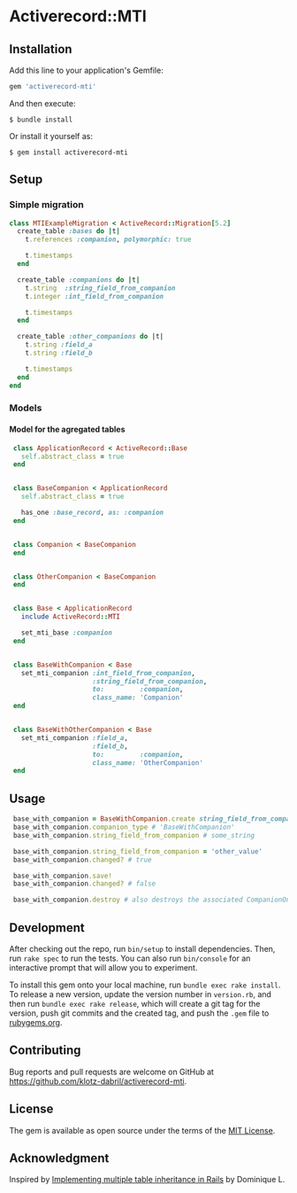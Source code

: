 # Activerecord::MTI





## Installation

Add this line to your application's Gemfile:

```ruby
gem 'activerecord-mti'
```

And then execute:

    $ bundle install

Or install it yourself as:

    $ gem install activerecord-mti

## Setup

### Simple migration
 ```ruby
 class MTIExampleMigration < ActiveRecord::Migration[5.2]
   create_table :bases do |t|
     t.references :companion, polymorphic: true
 
     t.timestamps
   end
 
   create_table :companions do |t|
     t.string  :string_field_from_companion
     t.integer :int_field_from_companion
 
     t.timestamps
   end
 
   create_table :other_companions do |t|
     t.string :field_a
     t.string :field_b
 
     t.timestamps
   end
 end
```


### Models

#### Model for the agregated tables
```ruby
 class ApplicationRecord < ActiveRecord::Base
   self.abstract_class = true
 end


 class BaseCompanion < ApplicationRecord
   self.abstract_class = true

   has_one :base_record, as: :companion
 end


 class Companion < BaseCompanion
 end


 class OtherCompanion < BaseCompanion
 end


 class Base < ApplicationRecord
   include ActiveRecord::MTI

   set_mti_base :companion
 end


 class BaseWithCompanion < Base
   set_mti_companion :int_field_from_companion,
                     :string_field_from_companion,
                     to:         :companion,
                     class_name: 'Companion'
 end


 class BaseWithOtherCompanion < Base
   set_mti_companion :field_a,
                     :field_b,
                     to:         :companion,
                     class_name: 'OtherCompanion'
 end
```

## Usage

```ruby
 base_with_companion = BaseWithCompanion.create string_field_from_companion: 'some_string'
 base_with_companion.companion_type # 'BaseWithCompanion'
 base_with_companion.string_field_from_companion # some_string

 base_with_companion.string_field_from_companion = 'other_value'
 base_with_companion.changed? # true

 base_with_companion.save!
 base_with_companion.changed? # false

 base_with_companion.destroy # also destroys the associated CompanionOne record
```


## Development

After checking out the repo, run `bin/setup` to install dependencies. Then, run `rake spec` to run the tests. You can also run `bin/console` for an interactive prompt that will allow you to experiment.

To install this gem onto your local machine, run `bundle exec rake install`. To release a new version, update the version number in `version.rb`, and then run `bundle exec rake release`, which will create a git tag for the version, push git commits and the created tag, and push the `.gem` file to [rubygems.org](https://rubygems.org).

## Contributing

Bug reports and pull requests are welcome on GitHub at https://github.com/klotz-dabril/activerecord-mti.

## License

The gem is available as open source under the terms of the [MIT License](https://opensource.org/licenses/MIT).




## Acknowledgment

Inspired by [Implementing multiple table inheritance in Rails](https://belighted.com/blog/implementing-multiple-table-inheritance-in-rails/) by Dominique L.

